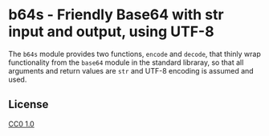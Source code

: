 # b64s - Friendly Base64 with str input and output, using UTF-8

The `b64s` module provides two functions, `encode` and `decode`, that thinly
wrap functionality from the `base64` module in the standard libraray, so that
all arguments and return values are `str` and UTF-8 encoding is assumed and
used.

## License

[CC0 1.0](https://creativecommons.org/publicdomain/zero/1.0/)
